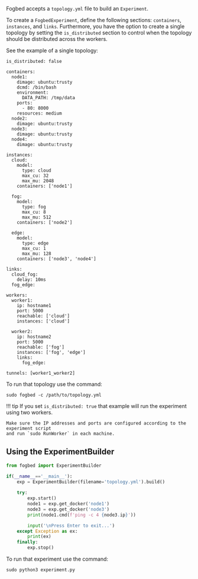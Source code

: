 Fogbed accepts a `topology.yml` file to build an `Experiment`.

To create a `FogbedExperiment`, define the following sections: `containers`, `instances`, and `links`. Furthermore, you have the option to create a single topology by setting the `is_distributed` section to control when the topology should be distributed across the workers.

See the example of a single topology:

```
is_distributed: false

containers:
  node1:
    dimage: ubuntu:trusty
    dcmd: /bin/bash
    environment:
      DATA_PATH: /tmp/data
    ports:
      - 80: 8000
    resources: medium
  node2:
    dimage: ubuntu:trusty
  node3:
    dimage: ubuntu:trusty
  node4:
    dimage: ubuntu:trusty

instances:
  cloud:
    model: 
      type: cloud
      max_cu: 32
      max_mu: 2048
    containers: ['node1']
      
  fog:
    model: 
      type: fog
      max_cu: 8
      max_mu: 512
    containers: ['node2']
  
  edge:
    model: 
      type: edge
      max_cu: 1
      max_mu: 128
    containers: ['node3', 'node4']

links:
  cloud_fog: 
    delay: 10ms
  fog_edge: 

workers:
  worker1:
    ip: hostname1
    port: 5000
    reachable: ['cloud']
    instances: ['cloud']
  
  worker2:
    ip: hostname2
    port: 5000
    reachable: ['fog']
    instances: ['fog', 'edge']
    links:
      fog_edge:

tunnels: [worker1_worker2]
```

To run that topology use the command:
```
sudo fogbed -c /path/to/topology.yml
```

!!! tip
    If you set `is_distributed: true` that example will run the experiment using two workers.

    Make sure the IP addresses and ports are configured according to the experiment script
    and run `sudo RunWorker` in each machine.

## Using the ExperimentBuilder
```py
from fogbed import ExperimentBuilder

if(__name__=='__main__'):
    exp = ExperimentBuilder(filename='topology.yml').build()
        
    try:
        exp.start()
        node1 = exp.get_docker('node1')
        node3 = exp.get_docker('node3')
        print(node1.cmd(f'ping -c 4 {node3.ip}'))

        input('\nPress Enter to exit...')
    except Exception as ex:
        print(ex)
    finally:
        exp.stop()
```

To run that experiment use the command:
```
sudo python3 experiment.py
```